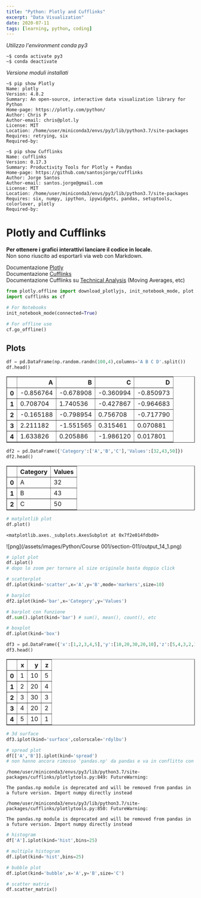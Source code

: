 ```yaml
---
title: "Python: Plotly and Cufflinks"
excerpt: "Data Visualization"
date: 2020-07-11
tags: [learning, python, coding]
---
```


*Utilizzo l'environment conda py3*  
```console
~$ conda activate py3
~$ conda deactivate
```

*Versione moduli installati*  
```console
~$ pip show Plotly
Name: plotly
Version: 4.8.2
Summary: An open-source, interactive data visualization library for Python
Home-page: https://plotly.com/python/
Author: Chris P
Author-email: chris@plot.ly
License: MIT
Location: /home/user/miniconda3/envs/py3/lib/python3.7/site-packages
Requires: retrying, six
Required-by: 
```

```console
~$ pip show Cufflinks
Name: cufflinks
Version: 0.17.3
Summary: Productivity Tools for Plotly + Pandas
Home-page: https://github.com/santosjorge/cufflinks
Author: Jorge Santos
Author-email: santos.jorge@gmail.com
License: MIT
Location: /home/user/miniconda3/envs/py3/lib/python3.7/site-packages
Requires: six, numpy, ipython, ipywidgets, pandas, setuptools, colorlover, plotly
Required-by: 
```

# Plotly and Cufflinks

**Per ottenere i grafici interattivi lanciare il codice in locale.**  
Non sono riuscito ad esportarli via web con Markdown.  

Documentazione [Plotly](https://plot.ly/python/getting-started)  
Documentazione [Cufflinks](https://github.com/santosjorge/cufflinks)  
Documentazione Cufflinks su [Technical Analysis](https://github.com/santosjorge/cufflinks/blob/master/cufflinks/ta.py) (Moving Averages, etc)


```python
from plotly.offline import download_plotlyjs, init_notebook_mode, plot, iplot
import cufflinks as cf
```


```python
# For Notebooks
init_notebook_mode(connected=True)
```


<script type="text/javascript">
window.PlotlyConfig = {MathJaxConfig: 'local'};
if (window.MathJax) {MathJax.Hub.Config({SVG: {font: "STIX-Web"}});}
if (typeof require !== 'undefined') {
require.undef("plotly");
requirejs.config({
    paths: {
        'plotly': ['https://cdn.plot.ly/plotly-latest.min']
    }
});
require(['plotly'], function(Plotly) {
    window._Plotly = Plotly;
});
}
</script>




```python
# For offline use
cf.go_offline()
```


<script type="text/javascript">
window.PlotlyConfig = {MathJaxConfig: 'local'};
if (window.MathJax) {MathJax.Hub.Config({SVG: {font: "STIX-Web"}});}
if (typeof require !== 'undefined') {
require.undef("plotly");
requirejs.config({
    paths: {
        'plotly': ['https://cdn.plot.ly/plotly-latest.min']
    }
});
require(['plotly'], function(Plotly) {
    window._Plotly = Plotly;
});
}
</script>



## Plots


```python
df = pd.DataFrame(np.random.randn(100,4),columns='A B C D'.split())
df.head()
```




<div>
<style scoped>
    .dataframe tbody tr th:only-of-type {
        vertical-align: middle;
    }

    .dataframe tbody tr th {
        vertical-align: top;
    }

    .dataframe thead th {
        text-align: right;
    }
</style>
<table border="1" class="dataframe">
  <thead>
    <tr style="text-align: right;">
      <th></th>
      <th>A</th>
      <th>B</th>
      <th>C</th>
      <th>D</th>
    </tr>
  </thead>
  <tbody>
    <tr>
      <th>0</th>
      <td>-0.856764</td>
      <td>-0.678908</td>
      <td>-0.360994</td>
      <td>-0.850973</td>
    </tr>
    <tr>
      <th>1</th>
      <td>0.708704</td>
      <td>1.740536</td>
      <td>-0.427867</td>
      <td>-0.964683</td>
    </tr>
    <tr>
      <th>2</th>
      <td>-0.165188</td>
      <td>-0.798954</td>
      <td>0.756708</td>
      <td>-0.717790</td>
    </tr>
    <tr>
      <th>3</th>
      <td>2.211182</td>
      <td>-1.551565</td>
      <td>0.315461</td>
      <td>0.070881</td>
    </tr>
    <tr>
      <th>4</th>
      <td>1.633826</td>
      <td>0.205886</td>
      <td>-1.986120</td>
      <td>0.017801</td>
    </tr>
  </tbody>
</table>
</div>




```python
df2 = pd.DataFrame({'Category':['A','B','C'],'Values':[32,43,50]})
df2.head()
```




<div>
<style scoped>
    .dataframe tbody tr th:only-of-type {
        vertical-align: middle;
    }

    .dataframe tbody tr th {
        vertical-align: top;
    }

    .dataframe thead th {
        text-align: right;
    }
</style>
<table border="1" class="dataframe">
  <thead>
    <tr style="text-align: right;">
      <th></th>
      <th>Category</th>
      <th>Values</th>
    </tr>
  </thead>
  <tbody>
    <tr>
      <th>0</th>
      <td>A</td>
      <td>32</td>
    </tr>
    <tr>
      <th>1</th>
      <td>B</td>
      <td>43</td>
    </tr>
    <tr>
      <th>2</th>
      <td>C</td>
      <td>50</td>
    </tr>
  </tbody>
</table>
</div>




```python
# matplotlib plot
df.plot()
```




    <matplotlib.axes._subplots.AxesSubplot at 0x7f2e014fdbd0>




![png](/assets/images/Python/Course 001/section-011/output_14_1.png)


```python
# iplot plot
df.iplot()
# dopo lo zoom per tornare al size originale basta doppio click
```

```python
# scatterplot
df.iplot(kind='scatter',x='A',y='B',mode='markers',size=10)
```

```python
# barplot
df2.iplot(kind='bar',x='Category',y='Values')
```

```python
# barplot con funzione
df.sum().iplot(kind='bar') # sum(), mean(), count(), etc
```

```python
# boxplot
df.iplot(kind='box')
```


```python
df3 = pd.DataFrame({'x':[1,2,3,4,5],'y':[10,20,30,20,10],'z':[5,4,3,2,1]})
df3.head()
```




<div>
<style scoped>
    .dataframe tbody tr th:only-of-type {
        vertical-align: middle;
    }

    .dataframe tbody tr th {
        vertical-align: top;
    }

    .dataframe thead th {
        text-align: right;
    }
</style>
<table border="1" class="dataframe">
  <thead>
    <tr style="text-align: right;">
      <th></th>
      <th>x</th>
      <th>y</th>
      <th>z</th>
    </tr>
  </thead>
  <tbody>
    <tr>
      <th>0</th>
      <td>1</td>
      <td>10</td>
      <td>5</td>
    </tr>
    <tr>
      <th>1</th>
      <td>2</td>
      <td>20</td>
      <td>4</td>
    </tr>
    <tr>
      <th>2</th>
      <td>3</td>
      <td>30</td>
      <td>3</td>
    </tr>
    <tr>
      <th>3</th>
      <td>4</td>
      <td>20</td>
      <td>2</td>
    </tr>
    <tr>
      <th>4</th>
      <td>5</td>
      <td>10</td>
      <td>1</td>
    </tr>
  </tbody>
</table>
</div>



```python
# 3d surface
df3.iplot(kind='surface',colorscale='rdylbu')
```

```python
# spread plot
df[['A','B']].iplot(kind='spread')
# non hanno ancora rimosso 'pandas.np' da pandas e va in conflitto con numpy
```

```console
/home/user/miniconda3/envs/py3/lib/python3.7/site-packages/cufflinks/plotlytools.py:849: FutureWarning:

The pandas.np module is deprecated and will be removed from pandas in a future version. Import numpy directly instead

/home/user/miniconda3/envs/py3/lib/python3.7/site-packages/cufflinks/plotlytools.py:850: FutureWarning:

The pandas.np module is deprecated and will be removed from pandas in a future version. Import numpy directly instead
```

```python
# histogram
df['A'].iplot(kind='hist',bins=25)
```

```python
# multiple histogram
df.iplot(kind='hist',bins=25)
```

```python
# bubble plot
df.iplot(kind='bubble',x='A',y='B',size='C')
```

```python
# scatter matrix
df.scatter_matrix()
```
